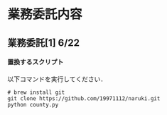 # 業務委託内容


## 業務委託[1] 6/22

#### 置換するスクリプト

以下コマンドを実行してください．  


```
# brew install git
git clone https://github.com/19971112/naruki.git
python county.py
```
